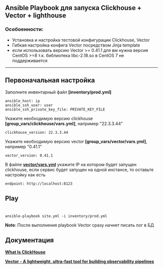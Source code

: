 ## Ansible Playbook для запуска Clickhouse + Vector + lighthouse

### Особоенности:
* Установка и настройка тестовой конфигурации Clickhouse, Vector 
* Гибкая настройка конфига Vector посредством Jinja template
* если использовать версию Vector >= 0.41.1 для вм нужна версия CentOS >=8 т.к. библиотека libc-2.18.so в CentOS 7 не поддерживается 
---
## Первоначальная настройка 
Заполните инвентарный файл **[inventory/prod.yml]**
```YML
ansible_host: ip
ansible_ssh_user: user
ansible_ssh_private_key_file: PRIVATE_KEY_FILE
```

Укажите необходимую версию clickhouse **[group_vars/clickhouse/vars.yml]**, например "22.3.3.44"
```YML
clickhouse_version: 22.3.3.44
```
Укажите необходимую версию vector **[group_vars/vector/vars.yml]**, например "0.41.1"
```YML
vector_version: 0.41.1
```

В файле **[vector/vars.yml](https://github.com/Loginochka/ansible-hw/blob/main/h-2/playbook/group_vars/vector/vars.yml)** укажите IP на котором будет запущен clickhouse, если сервис будет запущен на одной инстансе, то оставьте настройку как есть
```YML
endpoint: http://localhost:8123
```

## Play

#
    ansible-playbook site.yml -i inventory/prod.yml
**Note**: После выполнения playbook Vector сразу начнет писать лог в БД

## Документация 

**[What Is ClickHouse](https://clickhouse.com/docs/en/intro)**

**[Vector - A lightweight, ultra-fast tool for building observability pipelines](https://vector.dev/)**
